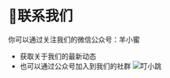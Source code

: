 # 👏联系我们
你可以通过关注我们的微信公众号：羊小蜜
* 获取关于我们的最新动态
* 也可以通过公众号加入到我们的社群
![叮小跳](https://b.dinglegedong.com/img/wx.png)